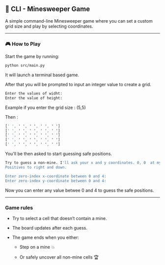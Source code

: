 ## 🧨 CLI - Minesweeper Game
A simple command-line Minesweeper game where you can set a custom grid size and play by selecting coordinates.

---

### **🎮 How to Play**

Start the game by running:
```bash
python src/main.py
```

It will launch a terminal based game.

After that you will be prompted to input an integer value to create a grid.

```bash
Enter the values of widht: 
Enter the value of height: 
```

Example if you enter the grid size : (5,5)

Then : 

```css
[' ', ' ', ' ', ' ', ' ']
[' ', ' ', ' ', ' ', ' ']
[' ', ' ', ' ', ' ', ' ']
[' ', ' ', ' ', ' ', ' ']
[' ', ' ', ' ', ' ', ' ']
```

You'll be then asked to start guessing safe positions.
```bash 
Try to guess a non-mine. I'll ask your x and y coordinates. 0, 0  at my top left. 
Positives to right and down.

Enter zero-index x-coordinate between 0 and 4: 
Enter zero-index y-coordinate between 0 and 4: 
```

Now you can enter any value betwee 0 and 4 to guess the safe positions.

---

### **Game rules**

- Try to select a cell that doesn’t contain a mine.

- The board updates after each guess.

- The game ends when you either:

    - Step on a mine 💥

    - Or safely uncover all non-mine cells 🏆